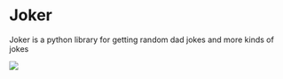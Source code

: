 # Joker
Joker is a python library for getting random dad jokes and more kinds of jokes

![](https://img.shields.io/badge/build-Passing-green?style=for-the-badge&logo=appveyor)
